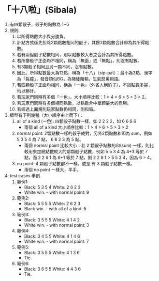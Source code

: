 # 「十八啦」(Sibala)

1. 有四顆骰子，骰子的點數為 1~6
2. 規則:
    1. 以所得點數大小與分勝負。
    2. 計點方式係先扣除2顆點數相同的骰子，其餘2顆點數合計即為其所得點數。
    3. 若有兩組骰子點數相同，則以點數較大者之合計為其所得點數。
    4. 若所擲骰子正面均不相同，稱為「無面」或「無點」，則沒有點數。
    5. 有3顆骰子相同且另一顆不同，沒有點數。
    6. 因此，所得點數最大為12點，稱為「十八」（si̍p-pat）；最小為3點，漢字為「扁膣」，發音類似BG，為賭徒賭輸，生氣怒罵用語。
    7. 若四顆骰子正面均相同，稱為「一色」（外省人稱豹子），不論點數多寡，均以勝計。
    8. 若玩家們同時有多個「一色」，大小順序比較：1 > 4 > 6 > 5 > 3 > 2。
    9. 若玩家們同時有多個相同點數，以點數合中單顆最大的爲勝。
    10. 若經過上面規則玩家點數仍相同，則和局。
3. 牌型有下列幾種（大小順序由上而下）：
    1. all of a kind (一色): 四顆骰子點數一樣，如 2 2 2 2，如 6 6 6 6
        - 兩個 all of a kind 大小順序比較：1 > 4 > 6 > 5 > 3 > 2 
    2. normal point: 2顆點數一樣的骰子成對，另外2顆點數和即為 sum，例如 5 3 5 4 為 7 點， 6 6 2 3 為 5 點。
        - 兩個 normal point 比較大小：若 2 顆骰子點數的和(sum) 一樣，則比較用來加總點數較大的那顆骰子點數，例如 5 5 3 4 為 4+3 等於 7 點，而 2 2 6 1 為 6+1 等於 7 點，則 2 2 6 1 > 5 5 3 4，因為 6 > 4。
    3. no point: 4 顆骰子點數都不一樣，或是 有 3 顆骰子點數一樣。
        - 兩個 no point 一樣大，平手。
4. test cases 舉例
    1. 範例1:
        - Black: 5 3 5 4  White: 2 6 2 3
        - White win. - with normal point: 9
    2. 範例2:
        - Black: 5 5 5 5  White: 2 6 2 3
        - Black win. - with all of a kind: 5
    3. 範例3: 
        - Black: 3 5 5 5  White: 4 1 4 2
        - White win. - with normal point: 3
    4. 範例4:
        - Black: 3 4 5 5  White: 4 1 4 6
        - White win. - with normal point: 7
    5. 範例5:
        - Black: 3 5 5 5  White: 4 1 3 6
        - Tie.
    6. 範例6:
        - Black: 3 6 5 5  White: 4 4 3 6
        - Tie.
